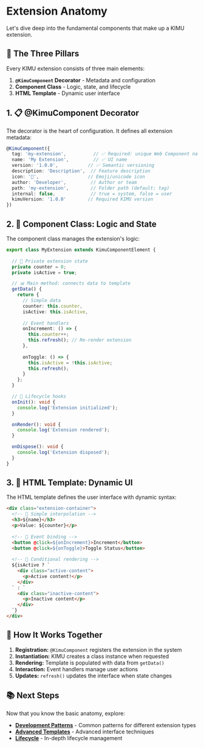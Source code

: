 # Extension Anatomy

Let's dive deep into the fundamental components that make up a KIMU extension.

## 🔧 The Three Pillars

Every KIMU extension consists of three main elements:

1. **`@KimuComponent` Decorator** - Metadata and configuration
2. **Component Class** - Logic, state, and lifecycle
3. **HTML Template** - Dynamic user interface

## 1. 📋 @KimuComponent Decorator

The decorator is the heart of configuration. It defines all extension metadata:

```typescript
@KimuComponent({
  tag: 'my-extension',          // ✅ Required: unique Web Component name
  name: 'My Extension',         // ✅ UI name
  version: '1.0.0',           // ✅ Semantic versioning
  description: 'Description',  // Feature description
  icon: '🎯',                  // Emoji/unicode icon
  author: 'Developer',         // Author or team
  path: 'my-extension',        // Folder path (default: tag)
  internal: false,             // true = system, false = user
  kimuVersion: '1.0.0'        // Required KIMU version
})
```

## 2. 🎯 Component Class: Logic and State

The component class manages the extension's logic:

```typescript
export class MyExtension extends KimuComponentElement {
  
  // 🔐 Private extension state
  private counter = 0;
  private isActive = true;

  // 📊 Main method: connects data to template
  getData() {
    return {
      // Simple data
      counter: this.counter,
      isActive: this.isActive,
      
      // Event handlers
      onIncrement: () => {
        this.counter++;
        this.refresh(); // Re-render extension
      },
      
      onToggle: () => {
        this.isActive = !this.isActive;
        this.refresh();
      }
    };
  }

  // 🔄 Lifecycle hooks
  onInit(): void {
    console.log('Extension initialized');
  }

  onRender(): void {
    console.log('Extension rendered');
  }

  onDispose(): void {
    console.log('Extension disposed');
  }
}
```

## 3. 🎨 HTML Template: Dynamic UI

The HTML template defines the user interface with dynamic syntax:

```html
<div class="extension-container">
  <!-- 📝 Simple interpolation -->
  <h3>${name}</h3>
  <p>Value: ${counter}</p>
  
  <!-- 🔘 Event binding -->
  <button @click=${onIncrement}>Increment</button>
  <button @click=${onToggle}>Toggle Status</button>
  
  <!-- 🔀 Conditional rendering -->
  ${isActive ? `
    <div class="active-content">
      <p>Active content!</p>
    </div>
  ` : `
    <div class="inactive-content">
      <p>Inactive content</p>
    </div>
  `}
</div>
```

## 🔗 How It Works Together

1. **Registration:** `@KimuComponent` registers the extension in the system
2. **Instantiation:** KIMU creates a class instance when requested
3. **Rendering:** Template is populated with data from `getData()`
4. **Interaction:** Event handlers manage user actions
5. **Updates:** `refresh()` updates the interface when state changes

## 📚 Next Steps

Now that you know the basic anatomy, explore:

- **[Development Patterns](./patterns.md)** - Common patterns for different extension types
- **[Advanced Templates](./templates.md)** - Advanced interface techniques
- **[Lifecycle](./lifecycle.md)** - In-depth lifecycle management
